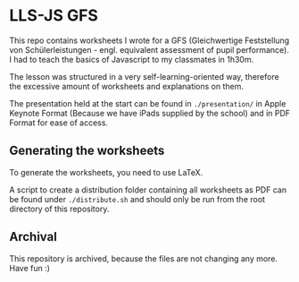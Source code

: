 # LLS-JS GFS
This repo contains worksheets I wrote for a GFS (Gleichwertige Feststellung von Schülerleistungen - engl. equivalent assessment of pupil performance).  
I had to teach the basics of Javascript to my classmates in 1h30m.  

The lesson was structured in a very self-learning-oriented way, therefore the excessive amount of worksheets and explanations on them.  

The presentation held at the start can be found in `./presentation/` in Apple Keynote Format (Because we have iPads supplied by the school) and in PDF Format for ease of access.  

## Generating the worksheets
To generate the worksheets, you need to use LaTeX.

A script to create a distribution folder containing all worksheets as PDF can be found under `./distribute.sh` and should only be run from the root directory of this repository.

## Archival
This repository is archived, because the files are not changing any more.  
Have fun :)
